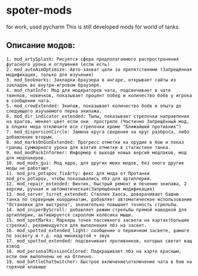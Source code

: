# spoter-mods
for work, used pycharm
This is still developed mods for world of tanks.

## Описание модов:
    1. mod_artySplash: Рисуется сфера предполагаемого распространения фугасного урона и оглушения (если есть)
    2. mod_autoAimOptimize: Авто-захват цели за препятствиями (Запрещённая модификация, только для изучения)
    3. mod_bookmarks: Закладки браузера в ангаре, открывает сайты из закладок во внутри-игровом браузере.
    4. mod_chatInfo: Мод для модераторов чата, подсвечивает в чате твинков, новичков, показывает процент побед и количество боёв у игрока в сообщении чата.
    5. mod_crewExtended: Экипаж, показывает количество боёв и опыта до следующего изучаемого перка экипажа.
    6. mod_dir_indicator_extended: Тылы, показывает стрелочки направления на врагов, меняет цвет если они  простреле (Частично Запрещённый мод, в опциях мода отключите все стрелочки кроме "Ближайший противник")
    7. mod_dispersionCircle: Замена круга сведения на круг разброса, либо добавление вторым.
    8. mod_marksOnGunExtended: Прогресс отметки на орудие в бою и показ границ суммарного урона для взятия отметки в статистике танка.
    9. mod_modPackInformer: Информер о выходе новых версий модпаков, мод для модпакеров.
    10. mod_mods_gui: Мод ядро, для других моих модов, без оного другие моды не работают.
    11. mod_pro_potapov_fixArty: фикс для мода от Протанки mod_pro_potapov, чтобы показывались лбз для артиллерии.
    12. mod_repair_extended: Винтик, быстрый ремонт и лечение экипажа, 2 версии, ручная и автоматическая(Запрещённая модификация)
    13. mod_server_turret_extended: Стволик Хаоса, доворачивает башню танка по серверным координатам, добавляет автоматическое использование "Остановки для выстрела", значительно повышает точность стрельбы.
    14. mod_sniperByScroll: добавляет режим стрельбы прямой наводкой для артиллерии, активируется скроллом колёсика мыши.
    15. mod_spotMarks: Маркеры точек пассивного засвета на картах(большие стрелки), рекомендуется для выполнения лбз на засвет.
    16. mod_spotted_extended_light: сообщение о первичном засвете, дамаге по засвету и т.д. над миникартой + звук
    17. mod_spotted_extended: подсвечивает противников, которых светит ващ взвод
    18. mod_personalMissionColored: Подкрашивает лбз на карте красным, если они выполнены не на Отлично.
    19. mod_battleChatSwitcher: Быстрое включение\отключение чата в бою на горячей клавише